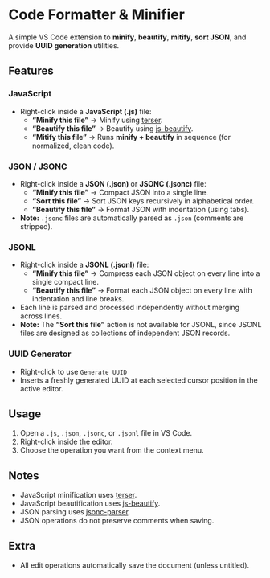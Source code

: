 # Code Formatter & Minifier

A simple VS Code extension to **minify**, **beautify**, **mitify**, **sort JSON**, and provide **UUID generation** utilities.

## Features

### JavaScript
- Right-click inside a **JavaScript (.js)** file:
  - **“Minify this file”** -> Minify using [terser](https://github.com/terser/terser).
  - **“Beautify this file”** -> Beautify using [js-beautify](https://github.com/beautify-web/js-beautify).
  - **“Mitify this file”** -> Runs **minify + beautify** in sequence (for normalized, clean code).

### JSON / JSONC
- Right-click inside a **JSON (.json)** or **JSONC (.jsonc)** file:
  - **“Minify this file”** -> Compact JSON into a single line.
  - **“Sort this file”** -> Sort JSON keys recursively in alphabetical order.
  - **“Beautify this file”** -> Format JSON with indentation (using tabs).
- **Note:** `.jsonc` files are automatically parsed as `.json` (comments are stripped).

### JSONL
- Right-click inside a **JSONL (.jsonl)** file:  
  - **“Minify this file”** -> Compress each JSON object on every line into a single compact line.  
  - **“Beautify this file”** -> Format each JSON object on every line with indentation and line breaks.  
- Each line is parsed and processed independently without merging across lines.  
- **Note:** The **“Sort this file”** action is not available for JSONL, since JSONL files are designed as collections of independent JSON records.

### UUID Generator
- Right-click to use `Generate UUID`
- Inserts a freshly generated UUID at each selected cursor position in the active editor.

## Usage
1. Open a `.js`, `.json`, `.jsonc`, or `.jsonl` file in VS Code.
2. Right-click inside the editor.
3. Choose the operation you want from the context menu.

## Notes
- JavaScript minification uses [terser](https://github.com/terser/terser).
- JavaScript beautification uses [js-beautify](https://github.com/beautify-web/js-beautify).
- JSON parsing uses [jsonc-parser](https://github.com/microsoft/node-jsonc-parser).
- JSON operations do not preserve comments when saving.

## Extra
- All edit operations automatically save the document (unless untitled).
